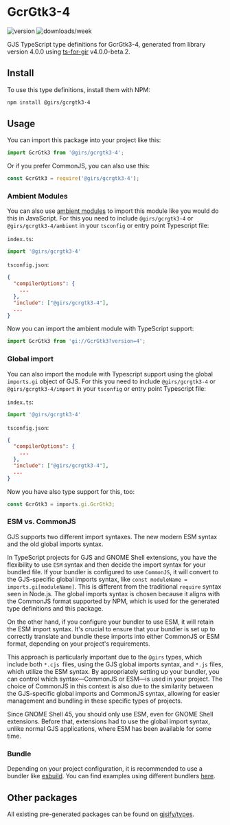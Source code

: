 
# GcrGtk3-4

![version](https://img.shields.io/npm/v/@girs/gcrgtk3-4)
![downloads/week](https://img.shields.io/npm/dw/@girs/gcrgtk3-4)


GJS TypeScript type definitions for GcrGtk3-4, generated from library version 4.0.0 using [ts-for-gir](https://github.com/gjsify/ts-for-gir) v4.0.0-beta.2.


## Install

To use this type definitions, install them with NPM:
```bash
npm install @girs/gcrgtk3-4
```

## Usage

You can import this package into your project like this:
```ts
import GcrGtk3 from '@girs/gcrgtk3-4';
```

Or if you prefer CommonJS, you can also use this:
```ts
const GcrGtk3 = require('@girs/gcrgtk3-4');
```

### Ambient Modules

You can also use [ambient modules](https://github.com/gjsify/ts-for-gir/tree/main/packages/cli#ambient-modules) to import this module like you would do this in JavaScript.
For this you need to include `@girs/gcrgtk3-4` or `@girs/gcrgtk3-4/ambient` in your `tsconfig` or entry point Typescript file:

`index.ts`:
```ts
import '@girs/gcrgtk3-4'
```

`tsconfig.json`:
```json
{
  "compilerOptions": {
    ...
  },
  "include": ["@girs/gcrgtk3-4"],
  ...
}
```

Now you can import the ambient module with TypeScript support: 

```ts
import GcrGtk3 from 'gi://GcrGtk3?version=4';
```

### Global import

You can also import the module with Typescript support using the global `imports.gi` object of GJS.
For this you need to include `@girs/gcrgtk3-4` or `@girs/gcrgtk3-4/import` in your `tsconfig` or entry point Typescript file:

`index.ts`:
```ts
import '@girs/gcrgtk3-4'
```

`tsconfig.json`:
```json
{
  "compilerOptions": {
    ...
  },
  "include": ["@girs/gcrgtk3-4"],
  ...
}
```

Now you have also type support for this, too:

```ts
const GcrGtk3 = imports.gi.GcrGtk3;
```


### ESM vs. CommonJS

GJS supports two different import syntaxes. The new modern ESM syntax and the old global imports syntax.

In TypeScript projects for GJS and GNOME Shell extensions, you have the flexibility to use `ESM` syntax and then decide the import syntax for your bundled file. If your bundler is configured to use `CommonJS`, it will convert to the GJS-specific global imports syntax, like `const moduleName = imports.gi[moduleName]`. This is different from the traditional `require` syntax seen in Node.js. The global imports syntax is chosen because it aligns with the CommonJS format supported by NPM, which is used for the generated type definitions and this package.

On the other hand, if you configure your bundler to use ESM, it will retain the ESM import syntax. It's crucial to ensure that your bundler is set up to correctly translate and bundle these imports into either CommonJS or ESM format, depending on your project's requirements.

This approach is particularly important due to the `@girs` types, which include both `*.cjs `files, using the GJS global imports syntax, and `*.js` files, which utilize the ESM syntax. By appropriately setting up your bundler, you can control which syntax—CommonJS or ESM—is used in your project. The choice of CommonJS in this context is also due to the similarity between the GJS-specific global imports and CommonJS syntax, allowing for easier management and bundling in these specific types of projects.

Since GNOME Shell 45, you should only use ESM, even for GNOME Shell extensions. Before that, extensions had to use the global import syntax, unlike normal GJS applications, where ESM has been available for some time.

### Bundle

Depending on your project configuration, it is recommended to use a bundler like [esbuild](https://esbuild.github.io/). You can find examples using different bundlers [here](https://github.com/gjsify/ts-for-gir/tree/main/examples).

## Other packages

All existing pre-generated packages can be found on [gjsify/types](https://github.com/gjsify/types).

